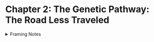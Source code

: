# Chapter 2: The Genetic Pathway: The Road Less Traveled

<details>

<summary>Framing Notes </summary>



* James Watson and Francis Crick: Their discovery of the DNA double helix is central to the understanding of genetic inheritance and the biological transmission of information.
* Barbara McClintock: Her work on transposable elements, or "jumping genes," could provide insights into the dynamic nature of genetic information and its capacity for adaptation.

Where They Fit:

* James Watson and Francis Crick: Their discovery is foundational when discussing the structure and function of DNA, setting the stage for modern genetics.
* Barbara McClintock: Her research on genetic mobility adds depth to the discussion of how genetic information is not static but can change and adapt over time, influencing evolution.

Why They Fit:

* James Watson and Francis Crick: Their work is essential for any discussion of DNA and its role in heredity, providing the fundamental basis for understanding genetic pathways.
* Barbara McClintock: Her insights into genetic flexibility and adaptation are crucial for exploring how genetic information can evolve and respond to environmental pressures.

Sources:

* Watson, James D., and Francis Crick. "Molecular Structure of Nucleic Acids: A Structure for Deoxyribose Nucleic Acid." Nature, 1953.
* McClintock, Barbara. "The Discovery and Characterization of Transposable Elements: The Collected Papers of Barbara McClintock." Garland Publishing, 1987.

</details>
